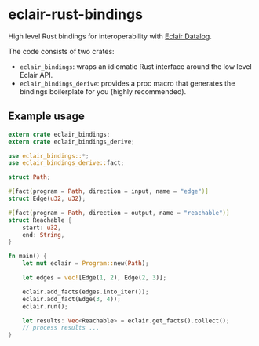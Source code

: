 # eclair-rust-bindings

High level Rust bindings for interoperability with
[Eclair Datalog](https://github.com/luc-tielen/eclair-lang.git).

The code consists of two crates:

- `eclair_bindings`: wraps an idiomatic Rust interface around the low level
  Eclair API.
- `eclair_bindings_derive`: provides a proc macro that generates the bindings
  boilerplate for you (highly recommended).

## Example usage

```rust
extern crate eclair_bindings;
extern crate eclair_bindings_derive;

use eclair_bindings::*;
use eclair_bindings_derive::fact;

struct Path;

#[fact(program = Path, direction = input, name = "edge")]
struct Edge(u32, u32);

#[fact(program = Path, direction = output, name = "reachable")]
struct Reachable {
    start: u32,
    end: String,
}

fn main() {
    let mut eclair = Program::new(Path);

    let edges = vec![Edge(1, 2), Edge(2, 3)];

    eclair.add_facts(edges.into_iter());
    eclair.add_fact(Edge(3, 4));
    eclair.run();

    let results: Vec<Reachable> = eclair.get_facts().collect();
    // process results ...
}
```
